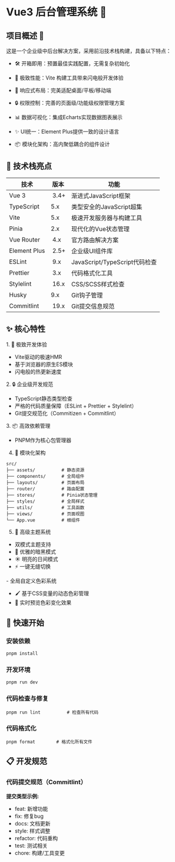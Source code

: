 # Vue3 后台管理系统 🚀

## 项目概述 💼

这是一个企业级中后台解决方案，采用前沿技术栈构建，具备以下特点：

- 🛠 开箱即用：预置最佳实践配置，无需复杂初始化
 
- 🚀 极致性能：Vite 构建工具带来闪电般开发体验
 
- 📱 响应式布局：完美适配桌面/平板/移动端

- 🔒 权限控制：完善的页面级/功能级权限管理方案

- 📊 数据可视化：集成Echarts实现数据图表展示

- ✨ UI统一：Element Plus提供一致的设计语言

- 📦 模块化架构：高内聚低耦合的组件设计

## 🧩 技术栈亮点

| 技术 |	版本	| 功能
|-----|-----|-----|
| ​​Vue 3​ |​	3.4+ |	渐进式JavaScript框架 |
| ​​TypeScript​​|	5.x	| 类型安全的JavaScript超集   |
| ​​Vite​​ |	5.x | 	极速开发服务器与构建工具   |
| ​​Pinia​​ |	2.x	| 现代化的Vue状态管理   |
| ​​Vue Router |​​	4.x | 	官方路由解决方案   |
| ​​Element Plus |​​	2.5+ | 	企业级UI组件库   |
| ​​ESLint​ |​	9.x | 	JavaScript/TypeScript代码检查   |
| ​​Prettier​ |​	3.x	| 代码格式化工具   |
| ​​Stylelint​ |​	16.x | 	CSS/SCSS样式检查   |
| ​​Husky​​ |	9.x	| Git钩子管理   |
| ​​Commitlint |​​	19.x	| Git提交信息规范   |


## ✨ 核心特性

​​1. 🦄 极致开发体验​​
- Vite驱动的极速HMR
- 基于浏览器的原生ES模块
- 闪电般的热更新速度

​2. ​🔒 企业级开发规范​​
- TypeScript静态类型检查
- 严格的代码质量保障（ESLint + Prettier + Stylelint）
- Git提交规范化（Commitizen + Commitlint）

​​3. 📦 高效依赖管理​​
- PNPM作为核心包管理器

4. ​​📂 模块化架构
```
src/
├── assets/          # 静态资源
├── components/      # 全局组件
├── layouts/         # 页面布局
├── router/          # 路由配置
├── stores/          # Pinia状态管理
├── styles/          # 全局样式
├── utils/           # 工具函数
├── views/           # 页面视图
└── App.vue          # 根组件
```

5. 🎨 高级主题系统

- ​​双模式主题支持
- 🌙 优雅的暗黑模式
- ☀️ 明亮的日间模式
- ⚡ 一键无缝切换

​- ​全局自定义色彩系统
- 🖌️ 基于CSS变量的动态色彩管理
- 🌈 实时预览色彩变化效果

## 🚀 快速开始
### 安装依赖
```bash
pnpm install
```

### 开发环境
```bash
pnpm run dev
```
### 代码检查与修复
```
pnpm run lint          # 检查所有代码
```

### 代码格式化
```
pnpm format        # 格式化所有文件
```

## 📋 开发规范
### 代码提交规范（Commitlint）

**提交类型示例​​:**

- feat: 新增功能
- fix: 修复bug
- docs: 文档更新
- style: 样式调整
- refactor: 代码重构
- test: 测试相关
- chore: 构建/工具变更

